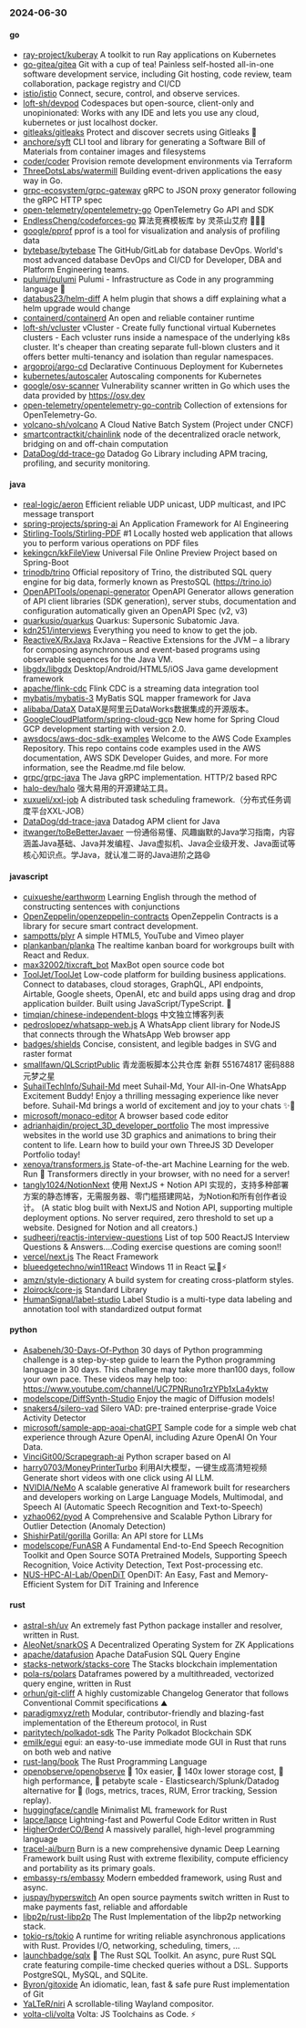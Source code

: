 ### 2024-06-30

#### go
* [ray-project/kuberay](https://github.com/ray-project/kuberay) A toolkit to run Ray applications on Kubernetes
* [go-gitea/gitea](https://github.com/go-gitea/gitea) Git with a cup of tea! Painless self-hosted all-in-one software development service, including Git hosting, code review, team collaboration, package registry and CI/CD
* [istio/istio](https://github.com/istio/istio) Connect, secure, control, and observe services.
* [loft-sh/devpod](https://github.com/loft-sh/devpod) Codespaces but open-source, client-only and unopinionated: Works with any IDE and lets you use any cloud, kubernetes or just localhost docker.
* [gitleaks/gitleaks](https://github.com/gitleaks/gitleaks) Protect and discover secrets using Gitleaks 🔑
* [anchore/syft](https://github.com/anchore/syft) CLI tool and library for generating a Software Bill of Materials from container images and filesystems
* [coder/coder](https://github.com/coder/coder) Provision remote development environments via Terraform
* [ThreeDotsLabs/watermill](https://github.com/ThreeDotsLabs/watermill) Building event-driven applications the easy way in Go.
* [grpc-ecosystem/grpc-gateway](https://github.com/grpc-ecosystem/grpc-gateway) gRPC to JSON proxy generator following the gRPC HTTP spec
* [open-telemetry/opentelemetry-go](https://github.com/open-telemetry/opentelemetry-go) OpenTelemetry Go API and SDK
* [EndlessCheng/codeforces-go](https://github.com/EndlessCheng/codeforces-go) 算法竞赛模板库 by 灵茶山艾府 💭💡🎈
* [google/pprof](https://github.com/google/pprof) pprof is a tool for visualization and analysis of profiling data
* [bytebase/bytebase](https://github.com/bytebase/bytebase) The GitHub/GitLab for database DevOps. World's most advanced database DevOps and CI/CD for Developer, DBA and Platform Engineering teams.
* [pulumi/pulumi](https://github.com/pulumi/pulumi) Pulumi - Infrastructure as Code in any programming language 🚀
* [databus23/helm-diff](https://github.com/databus23/helm-diff) A helm plugin that shows a diff explaining what a helm upgrade would change
* [containerd/containerd](https://github.com/containerd/containerd) An open and reliable container runtime
* [loft-sh/vcluster](https://github.com/loft-sh/vcluster) vCluster - Create fully functional virtual Kubernetes clusters - Each vcluster runs inside a namespace of the underlying k8s cluster. It's cheaper than creating separate full-blown clusters and it offers better multi-tenancy and isolation than regular namespaces.
* [argoproj/argo-cd](https://github.com/argoproj/argo-cd) Declarative Continuous Deployment for Kubernetes
* [kubernetes/autoscaler](https://github.com/kubernetes/autoscaler) Autoscaling components for Kubernetes
* [google/osv-scanner](https://github.com/google/osv-scanner) Vulnerability scanner written in Go which uses the data provided by https://osv.dev
* [open-telemetry/opentelemetry-go-contrib](https://github.com/open-telemetry/opentelemetry-go-contrib) Collection of extensions for OpenTelemetry-Go.
* [volcano-sh/volcano](https://github.com/volcano-sh/volcano) A Cloud Native Batch System (Project under CNCF)
* [smartcontractkit/chainlink](https://github.com/smartcontractkit/chainlink) node of the decentralized oracle network, bridging on and off-chain computation
* [DataDog/dd-trace-go](https://github.com/DataDog/dd-trace-go) Datadog Go Library including APM tracing, profiling, and security monitoring.

#### java
* [real-logic/aeron](https://github.com/real-logic/aeron) Efficient reliable UDP unicast, UDP multicast, and IPC message transport
* [spring-projects/spring-ai](https://github.com/spring-projects/spring-ai) An Application Framework for AI Engineering
* [Stirling-Tools/Stirling-PDF](https://github.com/Stirling-Tools/Stirling-PDF) #1 Locally hosted web application that allows you to perform various operations on PDF files
* [kekingcn/kkFileView](https://github.com/kekingcn/kkFileView) Universal File Online Preview Project based on Spring-Boot
* [trinodb/trino](https://github.com/trinodb/trino) Official repository of Trino, the distributed SQL query engine for big data, formerly known as PrestoSQL (https://trino.io)
* [OpenAPITools/openapi-generator](https://github.com/OpenAPITools/openapi-generator) OpenAPI Generator allows generation of API client libraries (SDK generation), server stubs, documentation and configuration automatically given an OpenAPI Spec (v2, v3)
* [quarkusio/quarkus](https://github.com/quarkusio/quarkus) Quarkus: Supersonic Subatomic Java.
* [kdn251/interviews](https://github.com/kdn251/interviews) Everything you need to know to get the job.
* [ReactiveX/RxJava](https://github.com/ReactiveX/RxJava) RxJava – Reactive Extensions for the JVM – a library for composing asynchronous and event-based programs using observable sequences for the Java VM.
* [libgdx/libgdx](https://github.com/libgdx/libgdx) Desktop/Android/HTML5/iOS Java game development framework
* [apache/flink-cdc](https://github.com/apache/flink-cdc) Flink CDC is a streaming data integration tool
* [mybatis/mybatis-3](https://github.com/mybatis/mybatis-3) MyBatis SQL mapper framework for Java
* [alibaba/DataX](https://github.com/alibaba/DataX) DataX是阿里云DataWorks数据集成的开源版本。
* [GoogleCloudPlatform/spring-cloud-gcp](https://github.com/GoogleCloudPlatform/spring-cloud-gcp) New home for Spring Cloud GCP development starting with version 2.0.
* [awsdocs/aws-doc-sdk-examples](https://github.com/awsdocs/aws-doc-sdk-examples) Welcome to the AWS Code Examples Repository. This repo contains code examples used in the AWS documentation, AWS SDK Developer Guides, and more. For more information, see the Readme.md file below.
* [grpc/grpc-java](https://github.com/grpc/grpc-java) The Java gRPC implementation. HTTP/2 based RPC
* [halo-dev/halo](https://github.com/halo-dev/halo) 强大易用的开源建站工具。
* [xuxueli/xxl-job](https://github.com/xuxueli/xxl-job) A distributed task scheduling framework.（分布式任务调度平台XXL-JOB）
* [DataDog/dd-trace-java](https://github.com/DataDog/dd-trace-java) Datadog APM client for Java
* [itwanger/toBeBetterJavaer](https://github.com/itwanger/toBeBetterJavaer) 一份通俗易懂、风趣幽默的Java学习指南，内容涵盖Java基础、Java并发编程、Java虚拟机、Java企业级开发、Java面试等核心知识点。学Java，就认准二哥的Java进阶之路😄

#### javascript
* [cuixueshe/earthworm](https://github.com/cuixueshe/earthworm) Learning English through the method of constructing sentences with conjunctions
* [OpenZeppelin/openzeppelin-contracts](https://github.com/OpenZeppelin/openzeppelin-contracts) OpenZeppelin Contracts is a library for secure smart contract development.
* [sampotts/plyr](https://github.com/sampotts/plyr) A simple HTML5, YouTube and Vimeo player
* [plankanban/planka](https://github.com/plankanban/planka) The realtime kanban board for workgroups built with React and Redux.
* [max32002/tixcraft_bot](https://github.com/max32002/tixcraft_bot) MaxBot open source code bot
* [ToolJet/ToolJet](https://github.com/ToolJet/ToolJet) Low-code platform for building business applications. Connect to databases, cloud storages, GraphQL, API endpoints, Airtable, Google sheets, OpenAI, etc and build apps using drag and drop application builder. Built using JavaScript/TypeScript. 🚀
* [timqian/chinese-independent-blogs](https://github.com/timqian/chinese-independent-blogs) 中文独立博客列表
* [pedroslopez/whatsapp-web.js](https://github.com/pedroslopez/whatsapp-web.js) A WhatsApp client library for NodeJS that connects through the WhatsApp Web browser app
* [badges/shields](https://github.com/badges/shields) Concise, consistent, and legible badges in SVG and raster format
* [smallfawn/QLScriptPublic](https://github.com/smallfawn/QLScriptPublic) 青龙面板脚本公共仓库 新群 551674817 密码888 元梦之星
* [SuhailTechInfo/Suhail-Md](https://github.com/SuhailTechInfo/Suhail-Md) meet Suhail-Md, Your All-in-One WhatsApp Excitement Buddy! Enjoy a thrilling messaging experience like never before. Suhail-Md brings a world of excitement and joy to your chats ✨🤖
* [microsoft/monaco-editor](https://github.com/microsoft/monaco-editor) A browser based code editor
* [adrianhajdin/project_3D_developer_portfolio](https://github.com/adrianhajdin/project_3D_developer_portfolio) The most impressive websites in the world use 3D graphics and animations to bring their content to life. Learn how to build your own ThreeJS 3D Developer Portfolio today!
* [xenova/transformers.js](https://github.com/xenova/transformers.js) State-of-the-art Machine Learning for the web. Run 🤗 Transformers directly in your browser, with no need for a server!
* [tangly1024/NotionNext](https://github.com/tangly1024/NotionNext) 使用 NextJS + Notion API 实现的，支持多种部署方案的静态博客，无需服务器、零门槛搭建网站，为Notion和所有创作者设计。 (A static blog built with NextJS and Notion API, supporting multiple deployment options. No server required, zero threshold to set up a website. Designed for Notion and all creators.)
* [sudheerj/reactjs-interview-questions](https://github.com/sudheerj/reactjs-interview-questions) List of top 500 ReactJS Interview Questions & Answers....Coding exercise questions are coming soon!!
* [vercel/next.js](https://github.com/vercel/next.js) The React Framework
* [blueedgetechno/win11React](https://github.com/blueedgetechno/win11React) Windows 11 in React 💻🌈⚡
* [amzn/style-dictionary](https://github.com/amzn/style-dictionary) A build system for creating cross-platform styles.
* [zloirock/core-js](https://github.com/zloirock/core-js) Standard Library
* [HumanSignal/label-studio](https://github.com/HumanSignal/label-studio) Label Studio is a multi-type data labeling and annotation tool with standardized output format

#### python
* [Asabeneh/30-Days-Of-Python](https://github.com/Asabeneh/30-Days-Of-Python) 30 days of Python programming challenge is a step-by-step guide to learn the Python programming language in 30 days. This challenge may take more than100 days, follow your own pace. These videos may help too: https://www.youtube.com/channel/UC7PNRuno1rzYPb1xLa4yktw
* [modelscope/DiffSynth-Studio](https://github.com/modelscope/DiffSynth-Studio) Enjoy the magic of Diffusion models!
* [snakers4/silero-vad](https://github.com/snakers4/silero-vad) Silero VAD: pre-trained enterprise-grade Voice Activity Detector
* [microsoft/sample-app-aoai-chatGPT](https://github.com/microsoft/sample-app-aoai-chatGPT) Sample code for a simple web chat experience through Azure OpenAI, including Azure OpenAI On Your Data.
* [VinciGit00/Scrapegraph-ai](https://github.com/VinciGit00/Scrapegraph-ai) Python scraper based on AI
* [harry0703/MoneyPrinterTurbo](https://github.com/harry0703/MoneyPrinterTurbo) 利用AI大模型，一键生成高清短视频 Generate short videos with one click using AI LLM.
* [NVIDIA/NeMo](https://github.com/NVIDIA/NeMo) A scalable generative AI framework built for researchers and developers working on Large Language Models, Multimodal, and Speech AI (Automatic Speech Recognition and Text-to-Speech)
* [yzhao062/pyod](https://github.com/yzhao062/pyod) A Comprehensive and Scalable Python Library for Outlier Detection (Anomaly Detection)
* [ShishirPatil/gorilla](https://github.com/ShishirPatil/gorilla) Gorilla: An API store for LLMs
* [modelscope/FunASR](https://github.com/modelscope/FunASR) A Fundamental End-to-End Speech Recognition Toolkit and Open Source SOTA Pretrained Models, Supporting Speech Recognition, Voice Activity Detection, Text Post-processing etc.
* [NUS-HPC-AI-Lab/OpenDiT](https://github.com/NUS-HPC-AI-Lab/OpenDiT) OpenDiT: An Easy, Fast and Memory-Efficient System for DiT Training and Inference

#### rust
* [astral-sh/uv](https://github.com/astral-sh/uv) An extremely fast Python package installer and resolver, written in Rust.
* [AleoNet/snarkOS](https://github.com/AleoNet/snarkOS) A Decentralized Operating System for ZK Applications
* [apache/datafusion](https://github.com/apache/datafusion) Apache DataFusion SQL Query Engine
* [stacks-network/stacks-core](https://github.com/stacks-network/stacks-core) The Stacks blockchain implementation
* [pola-rs/polars](https://github.com/pola-rs/polars) Dataframes powered by a multithreaded, vectorized query engine, written in Rust
* [orhun/git-cliff](https://github.com/orhun/git-cliff) A highly customizable Changelog Generator that follows Conventional Commit specifications ⛰️
* [paradigmxyz/reth](https://github.com/paradigmxyz/reth) Modular, contributor-friendly and blazing-fast implementation of the Ethereum protocol, in Rust
* [paritytech/polkadot-sdk](https://github.com/paritytech/polkadot-sdk) The Parity Polkadot Blockchain SDK
* [emilk/egui](https://github.com/emilk/egui) egui: an easy-to-use immediate mode GUI in Rust that runs on both web and native
* [rust-lang/book](https://github.com/rust-lang/book) The Rust Programming Language
* [openobserve/openobserve](https://github.com/openobserve/openobserve) 🚀 10x easier, 🚀 140x lower storage cost, 🚀 high performance, 🚀 petabyte scale - Elasticsearch/Splunk/Datadog alternative for 🚀 (logs, metrics, traces, RUM, Error tracking, Session replay).
* [huggingface/candle](https://github.com/huggingface/candle) Minimalist ML framework for Rust
* [lapce/lapce](https://github.com/lapce/lapce) Lightning-fast and Powerful Code Editor written in Rust
* [HigherOrderCO/Bend](https://github.com/HigherOrderCO/Bend) A massively parallel, high-level programming language
* [tracel-ai/burn](https://github.com/tracel-ai/burn) Burn is a new comprehensive dynamic Deep Learning Framework built using Rust with extreme flexibility, compute efficiency and portability as its primary goals.
* [embassy-rs/embassy](https://github.com/embassy-rs/embassy) Modern embedded framework, using Rust and async.
* [juspay/hyperswitch](https://github.com/juspay/hyperswitch) An open source payments switch written in Rust to make payments fast, reliable and affordable
* [libp2p/rust-libp2p](https://github.com/libp2p/rust-libp2p) The Rust Implementation of the libp2p networking stack.
* [tokio-rs/tokio](https://github.com/tokio-rs/tokio) A runtime for writing reliable asynchronous applications with Rust. Provides I/O, networking, scheduling, timers, ...
* [launchbadge/sqlx](https://github.com/launchbadge/sqlx) 🧰 The Rust SQL Toolkit. An async, pure Rust SQL crate featuring compile-time checked queries without a DSL. Supports PostgreSQL, MySQL, and SQLite.
* [Byron/gitoxide](https://github.com/Byron/gitoxide) An idiomatic, lean, fast & safe pure Rust implementation of Git
* [YaLTeR/niri](https://github.com/YaLTeR/niri) A scrollable-tiling Wayland compositor.
* [volta-cli/volta](https://github.com/volta-cli/volta) Volta: JS Toolchains as Code. ⚡
